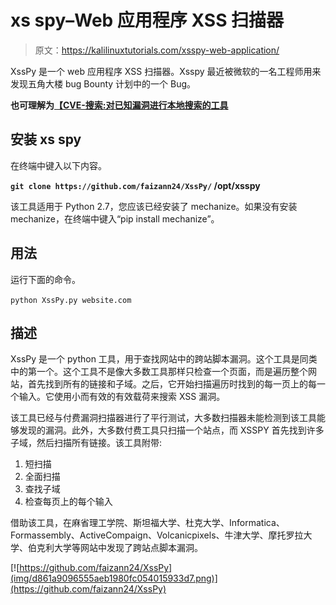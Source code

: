 # xs spy–Web 应用程序 XSS 扫描器

> 原文：<https://kalilinuxtutorials.com/xsspy-web-application/>

XssPy 是一个 web 应用程序 XSS 扫描器。Xsspy 最近被微软的一名工程师用来发现五角大楼 bug Bounty 计划中的一个 Bug。

**也可理解为[【CVE-搜索:对已知漏洞进行本地搜索的工具](https://kalilinuxtutorials.com/cve-search-tool-vulnerabilities/)**

## **安装 xs spy**

在终端中键入以下内容。

**`git clone https://github.com/faizann24/XssPy/` /opt/xsspy**

该工具适用于 Python 2.7，您应该已经安装了 mechanize。如果没有安装 mechanize，在终端中键入“pip install mechanize”。

## **用法**

运行下面的命令。

`python XssPy.py website.com`

## **描述**

XssPy 是一个 python 工具，用于查找网站中的跨站脚本漏洞。这个工具是同类中的第一个。这个工具不是像大多数工具那样只检查一个页面，而是遍历整个网站，首先找到所有的链接和子域。之后，它开始扫描遍历时找到的每一页上的每一个输入。它使用小而有效的有效载荷来搜索 XSS 漏洞。

该工具已经与付费漏洞扫描器进行了平行测试，大多数扫描器未能检测到该工具能够发现的漏洞。此外，大多数付费工具只扫描一个站点，而 XSSPY 首先找到许多子域，然后扫描所有链接。该工具附带:

1.  短扫描
2.  全面扫描
3.  查找子域
4.  检查每页上的每个输入

借助该工具，在麻省理工学院、斯坦福大学、杜克大学、Informatica、Formassembly、ActiveCompaign、Volcanicpixels、牛津大学、摩托罗拉大学、伯克利大学等网站中发现了跨站点脚本漏洞。

[![https://github.com/faizann24/XssPy](img/d861a9096555aeb1980fc054015933d7.png)](https://github.com/faizann24/XssPy)